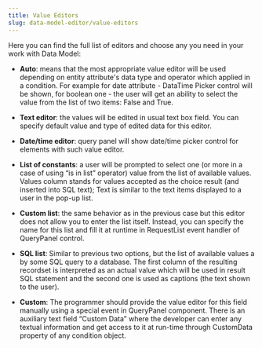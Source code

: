 ```yaml
---
title: Value Editors
slug: data-model-editor/value-editors
---
```



Here you can find the full list of editors and choose any you need in your work with Data Model: 

* **Auto**: means that the most appropriate value editor will be used depending on entity attribute's data type and operator which applied in a condition. For example for date attribute - DataTime Picker control will be shown, for boolean one - the user will get an ability to select the value from the list of two items: False and True.

* **Text editor**: the values will be edited in usual text box field. You can specify default value and type of edited data for this editor.

* **Date/time editor**: query panel will show date/time picker control for elements with such value editor.

* **List of constants**: a user will be prompted to select one (or more in a case of using “is in list” operator) value from the list of available values. Values column stands for values accepted as the choice result (and inserted into SQL text); Text is similar to the text items displayed to a user in the pop-up list.

* **Custom list**: the same behavior as in the previous case but this editor does not allow you to enter the list itself. Instead, you can specify the name for this list and fill it at runtime in RequestList event handler of QueryPanel control.

* **SQL list**: Similar to previous two options, but the list of available values a by some SQL query to a database. The first column of the resulting recordset is interpreted as an actual value which will be used in result SQL statement and the second one is used as captions (the text shown to the user).

* **Custom**: The programmer should provide the value editor for this field manually using a special event in QueryPanel component. There is an auxiliary text field “Custom Data” where the developer can enter any textual information and get access to it at run-time through CustomData property of any condition object.